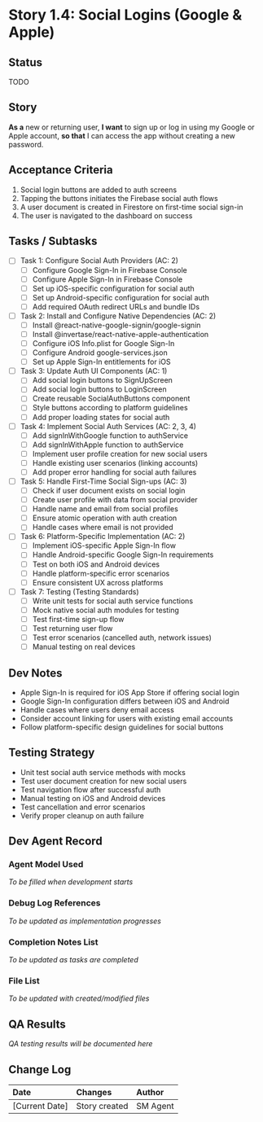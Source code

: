 # Story 1.4: Social Logins (Google & Apple)

## Status
TODO

## Story
**As a** new or returning user,
**I want** to sign up or log in using my Google or Apple account,
**so that** I can access the app without creating a new password.

## Acceptance Criteria
1. Social login buttons are added to auth screens
2. Tapping the buttons initiates the Firebase social auth flows
3. A user document is created in Firestore on first-time social sign-in
4. The user is navigated to the dashboard on success

## Tasks / Subtasks
- [ ] Task 1: Configure Social Auth Providers (AC: 2)
  - [ ] Configure Google Sign-In in Firebase Console
  - [ ] Configure Apple Sign-In in Firebase Console
  - [ ] Set up iOS-specific configuration for social auth
  - [ ] Set up Android-specific configuration for social auth
  - [ ] Add required OAuth redirect URLs and bundle IDs
- [ ] Task 2: Install and Configure Native Dependencies (AC: 2)
  - [ ] Install @react-native-google-signin/google-signin
  - [ ] Install @invertase/react-native-apple-authentication
  - [ ] Configure iOS Info.plist for Google Sign-In
  - [ ] Configure Android google-services.json
  - [ ] Set up Apple Sign-In entitlements for iOS
- [ ] Task 3: Update Auth UI Components (AC: 1)
  - [ ] Add social login buttons to SignUpScreen
  - [ ] Add social login buttons to LoginScreen
  - [ ] Create reusable SocialAuthButtons component
  - [ ] Style buttons according to platform guidelines
  - [ ] Add proper loading states for social auth
- [ ] Task 4: Implement Social Auth Services (AC: 2, 3, 4)
  - [ ] Add signInWithGoogle function to authService
  - [ ] Add signInWithApple function to authService
  - [ ] Implement user profile creation for new social users
  - [ ] Handle existing user scenarios (linking accounts)
  - [ ] Add proper error handling for social auth failures
- [ ] Task 5: Handle First-Time Social Sign-ups (AC: 3)
  - [ ] Check if user document exists on social login
  - [ ] Create user profile with data from social provider
  - [ ] Handle name and email from social profiles
  - [ ] Ensure atomic operation with auth creation
  - [ ] Handle cases where email is not provided
- [ ] Task 6: Platform-Specific Implementation (AC: 2)
  - [ ] Implement iOS-specific Apple Sign-In flow
  - [ ] Handle Android-specific Google Sign-In requirements
  - [ ] Test on both iOS and Android devices
  - [ ] Handle platform-specific error scenarios
  - [ ] Ensure consistent UX across platforms
- [ ] Task 7: Testing (Testing Standards)
  - [ ] Write unit tests for social auth service functions
  - [ ] Mock native social auth modules for testing
  - [ ] Test first-time sign-up flow
  - [ ] Test returning user flow
  - [ ] Test error scenarios (cancelled auth, network issues)
  - [ ] Manual testing on real devices

## Dev Notes
- Apple Sign-In is required for iOS App Store if offering social login
- Google Sign-In configuration differs between iOS and Android
- Handle cases where users deny email access
- Consider account linking for users with existing email accounts
- Follow platform-specific design guidelines for social buttons

## Testing Strategy
- Unit test social auth service methods with mocks
- Test user document creation for new social users
- Test navigation flow after successful auth
- Manual testing on iOS and Android devices
- Test cancellation and error scenarios
- Verify proper cleanup on auth failure

## Dev Agent Record

### Agent Model Used
*To be filled when development starts*

### Debug Log References
*To be updated as implementation progresses*

### Completion Notes List
*To be updated as tasks are completed*

### File List
*To be updated with created/modified files*

## QA Results
*QA testing results will be documented here*

## Change Log
| Date | Changes | Author |
| :--- | :--- | :--- |
| [Current Date] | Story created | SM Agent |